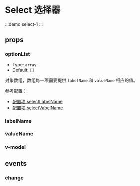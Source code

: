 # Select 选择器

:::demo select-1
:::

## props

### optionList
- Type: `array`
- Default: `[]`

对象数组，数组每一项需要提供 `labelName` 和 `valueName` 相应的值。

参考配置：
- [配置项 selectLabelName](../config.md#selectlabelname)
- [配置项 selectVabelName](../config.md#selectvaluename)

### labelName

### valueName

### v-model

## events

### change